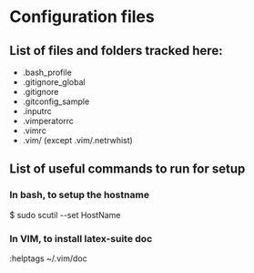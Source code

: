 Configuration files
===================

List of files and folders tracked here:
---------------------------------------
* .bash\_profile
* .gitignore\_global
* .gitignore
* .gitconfig\_sample
* .inputrc
* .vimperatorrc
* .vimrc
* .vim/ (except .vim/.netrwhist)

List of useful commands to run for setup
----------------------------------------
### In bash, to setup the hostname
$ sudo scutil --set HostName <DesiredHostName>
### In VIM, to install latex-suite doc
:helptags ~/.vim/doc
